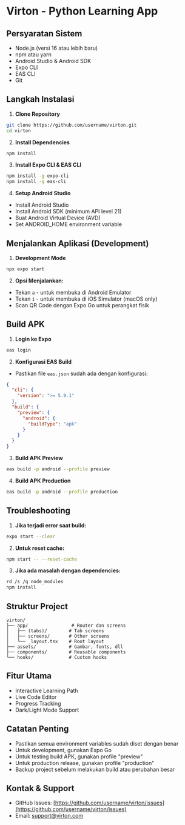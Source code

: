 # Virton - Python Learning App

## Persyaratan Sistem

- Node.js (versi 16 atau lebih baru)
- npm atau yarn
- Android Studio & Android SDK
- Expo CLI
- EAS CLI
- Git

## Langkah Instalasi

1. **Clone Repository**
```bash
git clone https://github.com/username/virton.git
cd virton
```

2. **Install Dependencies**
```bash
npm install
```

3. **Install Expo CLI & EAS CLI**
```bash
npm install -g expo-cli
npm install -g eas-cli
```

4. **Setup Android Studio**
- Install Android Studio
- Install Android SDK (minimum API level 21)
- Buat Android Virtual Device (AVD)
- Set ANDROID_HOME environment variable

## Menjalankan Aplikasi (Development)

1. **Development Mode**
```bash
npx expo start
```

2. **Opsi Menjalankan:**
- Tekan `a` - untuk membuka di Android Emulator
- Tekan `i` - untuk membuka di iOS Simulator (macOS only)
- Scan QR Code dengan Expo Go untuk perangkat fisik

## Build APK

1. **Login ke Expo**
```bash
eas login
```

2. **Konfigurasi EAS Build**
- Pastikan file `eas.json` sudah ada dengan konfigurasi:
```json
{
  "cli": {
    "version": ">= 5.9.1"
  },
  "build": {
    "preview": {
      "android": {
        "buildType": "apk"
      }
    }
  }
}
```

3. **Build APK Preview**
```bash
eas build -p android --profile preview
```

4. **Build APK Production**
```bash
eas build -p android --profile production
```

## Troubleshooting

1. **Jika terjadi error saat build:**
```bash
expo start --clear
```

2. **Untuk reset cache:**
```bash
npm start -- --reset-cache
```

3. **Jika ada masalah dengan dependencies:**
```bash
rd /s /q node_modules
npm install
```

## Struktur Project

```
virton/
├── app/                # Router dan screens
│   ├── (tabs)/        # Tab screens
│   ├── screens/       # Other screens
│   └── _layout.tsx    # Root layout
├── assets/            # Gambar, fonts, dll
├── components/        # Reusable components
└── hooks/             # Custom hooks
```

## Fitur Utama

- Interactive Learning Path
- Live Code Editor
- Progress Tracking
- Dark/Light Mode Support

## Catatan Penting

- Pastikan semua environment variables sudah diset dengan benar
- Untuk development, gunakan Expo Go
- Untuk testing build APK, gunakan profile "preview"
- Untuk production release, gunakan profile "production"
- Backup project sebelum melakukan build atau perubahan besar

## Kontak & Support

- GitHub Issues: [https://github.com/username/virton/issues](https://github.com/username/virton/issues)
- Email: support@virton.com
```